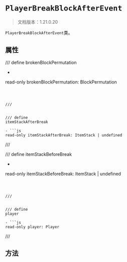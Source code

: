 # `PlayerBreakBlockAfterEvent`

> 文档版本：1.21.0.20

`PlayerBreakBlockAfterEvent`类。

## 属性

/// define
brokenBlockPermutation

- ```js
read-only brokenBlockPermutation: BlockPermutation
```



///


/// define
itemStackAfterBreak

- ```js
read-only itemStackAfterBreak: ItemStack | undefined
```



///


/// define
itemStackBeforeBreak

- ```js
read-only itemStackBeforeBreak: ItemStack | undefined
```



///


/// define
player

- ```js
read-only player: Player
```



///


## 方法
